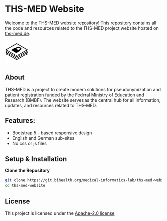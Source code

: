 # THS-MED Website

Welcome to the THS-MED website repository! This repository contains all the code and resources related to the THS-MED project website hosted on [ths-med.de](ths-med.de).

<img src="./media/trustdeck.png" alt="THS-MED Logo" width="75" height="75"/>

## About

THS-MED is a project to create modern solutions for pseudonymization and patient registration funded by the Federal Ministry of Education and Research (BMBF). The website serves as the central hub for all information, updates, and resources related to THS-MED.

## Features:
- Bootstrap 5 - based responsive design
- English and German sub-sites
- No css or js files

## Setup & Installation

**Clone the Repository**
```bash
git clone https://git.bihealth.org/medical-informatics-lab/ths-med-website.git
cd ths-med-website
```

## License

This project is licensed under the [Apache-2.0 license](LICENSE)

